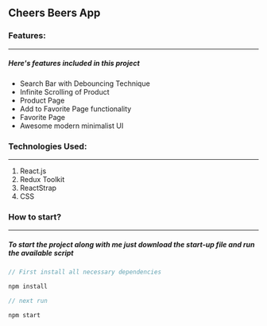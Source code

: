 ## Cheers Beers App

### Features:

---

##### Here's features included in this project

- Search Bar with Debouncing Technique
- Infinite Scrolling of Product
- Product Page
- Add to Favorite Page functionality
- Favorite Page
- Awesome modern minimalist UI

### Technologies Used:

---

1. React.js
2. Redux Toolkit
3. ReactStrap
4. CSS

### How to start?

---

##### To start the project along with me just download the start-up file and run the available script

```javascript
// First install all necessary dependencies

npm install

// next run

npm start

```
